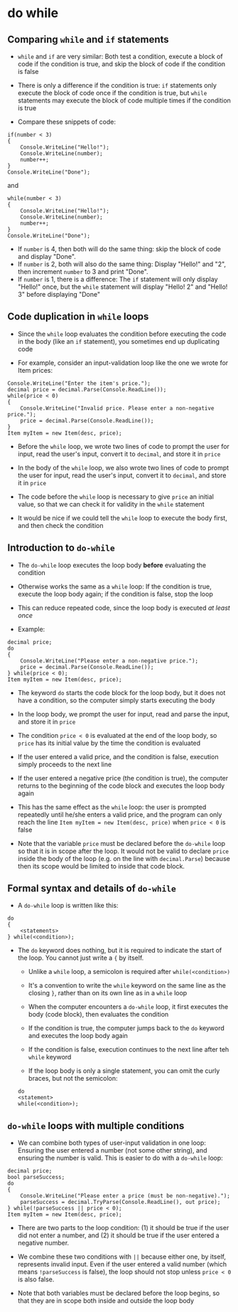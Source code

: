 # do while

## Comparing `while` and `if` statements

- `while` and `if` are very similar: Both test a condition, execute a block of code if the condition is true, and skip the block of code if the condition is false

- There is only a difference if the condition is true: `if` statements only execute the block of code once if the condition is true, but `while` statements may execute the block of code multiple times if the condition is true

- Compare these snippets of code:

```
if(number < 3)
{
    Console.WriteLine("Hello!");
    Console.WriteLine(number);
    number++;
}
Console.WriteLine("Done");
```

and

```
while(number < 3)
{
    Console.WriteLine("Hello!");
    Console.WriteLine(number);
    number++;
}
Console.WriteLine("Done");
```

- If `number` is 4, then both will do the same thing: skip the block of code and display "Done".
- If `number` is 2, both will also do the same thing: Display "Hello!" and "2", then increment `number` to 3 and print "Done".
- If `number` is 1, there is a difference: The `if` statement will only display "Hello!" once, but the `while` statement will display "Hello! 2" and "Hello! 3" before displaying "Done"

## Code duplication in `while` loops

- Since the `while` loop evaluates the condition before executing the code in the body (like an `if` statement), you sometimes end up duplicating code

- For example, consider an input-validation loop like the one we wrote for Item prices:

```
Console.WriteLine("Enter the item's price.");
decimal price = decimal.Parse(Console.ReadLine());
while(price < 0)
{
    Console.WriteLine("Invalid price. Please enter a non-negative price.");
    price = decimal.Parse(Console.ReadLine());
}
Item myItem = new Item(desc, price);
```

- Before the `while` loop, we wrote two lines of code to prompt the user for input, read the user's input, convert it to `decimal`, and store it in `price`

- In the body of the `while` loop, we also wrote two lines of code to prompt the user for input, read the user's input, convert it to `decimal`, and store it in `price`

- The code before the `while` loop is necessary to give `price` an initial value, so that we can check it for validity in the `while` statement

- It would be nice if we could tell the `while` loop to execute the body first, and then check the condition

## Introduction to `do-while`

- The `do-while` loop executes the loop body **before** evaluating the condition

- Otherwise works the same as a `while` loop: If the condition is true, execute the loop body again; if the condition is false, stop the loop

- This can reduce repeated code, since the loop body is executed *at least once*

- Example:

```
decimal price;
do
{
    Console.WriteLine("Please enter a non-negative price.");
    price = decimal.Parse(Console.ReadLine());
} while(price < 0);
Item myItem = new Item(desc, price);
```

- The keyword `do` starts the code block for the loop body, but it does not have a condition, so the computer simply starts executing the body

- In the loop body, we prompt the user for input, read and parse the input, and store it in `price`

- The condition `price < 0` is evaluated at the end of the loop body, so `price` has its initial value by the time the condition is evaluated

- If the user entered a valid price, and the condition is false, execution simply proceeds to the next line

- If the user entered a negative price (the condition is true), the computer returns to the beginning of the code block and executes the loop body again

- This has the same effect as the `while` loop: the user is prompted repeatedly until he/she enters a valid price, and the program can only reach the line `Item myItem = new Item(desc, price)` when `price < 0` is false

- Note that the variable `price` must be declared before the `do-while` loop so that it is in scope after the loop. It would not be valid to declare `price` inside the body of the loop (e.g. on the line with `decimal.Parse`) because then its scope would be limited to inside that code block.

## Formal syntax and details of `do-while`

- A `do-while` loop is written like this:

```
do
{
    <statements>
} while(<condition>);
```

- The `do` keyword does nothing, but it is required to indicate the start of the loop. You cannot just write a `{` by itself.
    
    - Unlike a `while` loop, a semicolon is required after `while(<condition>)`
    
    - It's a convention to write the `while` keyword on the same line as the closing `}`, rather than on its own line as in a `while` loop
    
    - When the computer encounters a `do-while` loop, it first executes the body (code block), then evaluates the condition
    
    - If the condition is true, the computer jumps back to the `do` keyword and executes the loop body again
    
    - If the condition is false, execution continues to the next line after teh `while` keyword
    
    - If the loop body is only a single statement, you can omit the curly braces, but not the semicolon:
    
    ```
    do
    <statement>
    while(<condition>);
    ```
    
## `do-while` loops with multiple conditions

- We can combine both types of user-input validation in one loop: Ensuring the user entered a number (not some other string), and ensuring the number is valid. This is easier to do with a `do-while` loop:

```
decimal price;
bool parseSuccess;
do
{
    Console.WriteLine("Please enter a price (must be non-negative).");
    parseSuccess = decimal.TryParse(Console.ReadLine(), out price);
} while(!parseSuccess || price < 0);
Item myItem = new Item(desc, price);
```

- There are two parts to the loop condition: (1) it should be true if the user did not enter a number, and (2) it should be true if the user entered a negative number.

- We combine these two conditions with `||` because either one, by itself, represents invalid input. Even if the user entered a valid number (which means `!parseSuccess` is false), the loop should not stop unless `price < 0` is also false.

- Note that both variables must be declared before the loop begins, so that they are in scope both inside and outside the loop body
